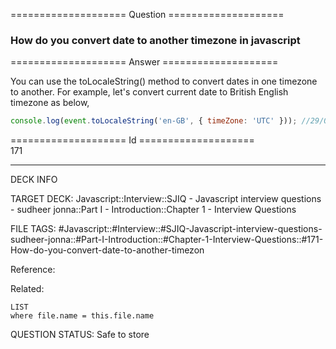 ==================== Question ====================  

### How do you convert date to another timezone in javascript  

==================== Answer ====================  

You can use the toLocaleString() method to convert dates in one timezone to
another. For example, let's convert current date to British English timezone as
below,

```javascript
console.log(event.toLocaleString('en-GB', { timeZone: 'UTC' })); //29/06/2019, 09:56:00
```

==================== Id ====================  
171
<!--ID: 1707879835486-->

---

DECK INFO

TARGET DECK: Javascript::Interview::SJIQ - Javascript interview questions - sudheer jonna::Part I - Introduction::Chapter 1 - Interview Questions

FILE TAGS: #Javascript::#Interview::#SJIQ-Javascript-interview-questions-sudheer-jonna::#Part-I-Introduction::#Chapter-1-Interview-Questions::#171-How-do-you-convert-date-to-another-timezon

Reference:

Related:

```dataview
LIST
where file.name = this.file.name
```
QUESTION STATUS: Safe to store
